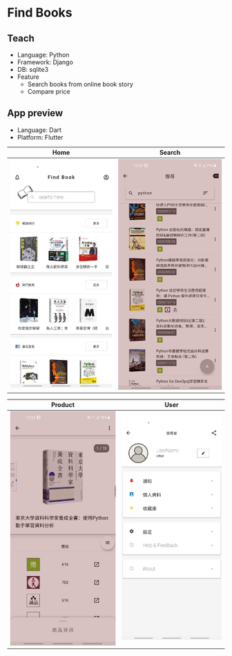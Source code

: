 # Find Books

## Teach

- Language: Python
- Framework: Django
- DB: sqlite3
- Feature
  - Search books from online book story
  - Compare price

## App preview

- Language: Dart
- Platform: Flutter

| Home                         | Search                          |
| ---------------------------- | ------------------------------- |
| ![app-home](./doc/home.jpeg) | ![app-search](./doc/search.jpg) |

| Product                           | User                                     |
| --------------------------------- | ---------------------------------------- |
| ![app-product](./doc/product.jpg) | ![app-mode-white](./doc/mode-white.jpeg) |
